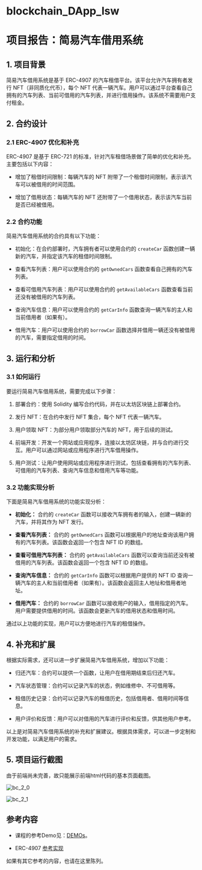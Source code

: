 # blockchain_DApp_lsw

# 项目报告：简易汽车借用系统

## 1. 项目背景

简易汽车借用系统是基于 ERC-4907 的汽车租借平台。该平台允许汽车拥有者发行 NFT（非同质化代币），每个 NFT 代表一辆汽车。用户可以通过平台查看自己拥有的汽车列表、当前可借用的汽车列表，并进行借用操作。该系统不需要用户支付租金。

## 2. 合约设计

### 2.1 ERC-4907 优化和补充

ERC-4907 是基于 ERC-721 的标准，针对汽车租借场景做了简单的优化和补充。主要包括以下内容：

- 增加了租借时间限制：每辆汽车的 NFT 附带了一个租借时间限制，表示该汽车可以被借用的时间范围。

- 增加了借用状态：每辆汽车的 NFT 还附带了一个借用状态，表示该汽车当前是否已经被借用。

### 2.2 合约功能

简易汽车借用系统的合约具有以下功能：

- 初始化：在合约部署时，汽车拥有者可以使用合约的 `createCar` 函数创建一辆新的汽车，并指定该汽车的租借时间限制。

- 查看汽车列表：用户可以使用合约的 `getOwnedCars` 函数查看自己拥有的汽车列表。

- 查看可借用汽车列表：用户可以使用合约的 `getAvailableCars` 函数查看当前还没有被借用的汽车列表。

- 查询汽车信息：用户可以使用合约的 `getCarInfo` 函数查询一辆汽车的主人和当前借用者（如果有）。

- 借用汽车：用户可以使用合约的 `borrowCar` 函数选择并借用一辆还没有被借用的汽车，需要指定借用的时间。

## 3. 运行和分析

### 3.1 如何运行

要运行简易汽车借用系统，需要完成以下步骤：

1. 部署合约：使用 Solidity 编写合约代码，并在以太坊区块链上部署合约。

2. 发行 NFT：在合约中发行 NFT 集合，每个 NFT 代表一辆汽车。

3. 用户领取 NFT：为部分用户领取部分汽车的 NFT，用于后续的测试。

4. 前端开发：开发一个网站或应用程序，连接以太坊区块链，并与合约进行交互。用户可以通过网站或应用程序进行汽车借用操作。

5. 用户测试：让用户使用网站或应用程序进行测试，包括查看拥有的汽车列表、可借用的汽车列表、查询汽车信息和借用汽车等功能。

### 3.2 功能实现分析

下面是简易汽车借用系统的功能实现分析：

- **初始化：** 合约的 `createCar` 函数可以接收汽车拥有者的输入，创建一辆新的汽车，并将其作为 NFT 发行。

- **查看汽车列表：** 合约的 `getOwnedCars` 函数可以根据用户的地址查询该用户拥有的汽车列表。该函数会返回一个包含 NFT ID 的数组。

- **查看可借用汽车列表：** 合约的 `getAvailableCars` 函数可以查询当前还没有被借用的汽车列表。该函数会返回一个包含 NFT ID 的数组。

- **查询汽车信息：** 合约的 `getCarInfo` 函数可以根据用户提供的 NFT ID 查询一辆汽车的主人和当前借用者（如果有）。该函数会返回主人地址和借用者地址。

- **借用汽车：** 合约的 `borrowCar` 函数可以接收用户的输入，借用指定的汽车。用户需要提供借用的时间。该函数会更新汽车的借用状态和借用时间。

通过以上功能的实现，用户可以方便地进行汽车的租借操作。

## 4. 补充和扩展

根据实际需求，还可以进一步扩展简易汽车借用系统，增加以下功能：

- 归还汽车：合约可以提供一个函数，让用户在借用期结束后归还汽车。

- 汽车状态管理：合约可以记录汽车的状态，例如维修中、不可借用等。

- 租借历史记录：合约可以记录汽车的租借历史，包括借用者、借用时间等信息。

- 用户评价和反馈：用户可以对借用的汽车进行评价和反馈，供其他用户参考。

以上是对简易汽车借用系统的补充和扩展建议。根据具体需求，可以进一步定制和开发功能，以满足用户的需求。


## 5. 项目运行截图

由于前端尚未完善，故只能展示前端html代码的基本页面截图。

![bc_2_0](https://github.com/lsw7777/blockchain_DApp_lsw/assets/116267140/a413484a-5c5a-44f4-bd51-3296b1d9b56c)

![bc_2_1](https://github.com/lsw7777/blockchain_DApp_lsw/assets/116267140/d4802471-564b-4fc5-9ce5-58e1004fd044)


## 参考内容

- 课程的参考Demo见：[DEMOs](https://github.com/LBruyne/blockchain-course-demos)。

- ERC-4907 [参考实现](https://eips.ethereum.org/EIPS/eip-4907)

如果有其它参考的内容，也请在这里陈列。
